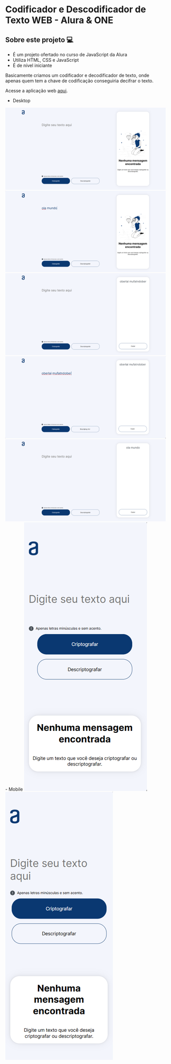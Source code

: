 ﻿# Codificador e Descodificador de Texto WEB - Alura & ONE

## Sobre este projeto 💻
- É um projeto ofertado no curso de JavaScript da Alura
- Utiliza HTML, CSS e JavaScript
- É de nível iniciante

Basicamente criamos um codificador e decodificador de texto, onde apenas quem tem a chave de codificação conseguiria decifrar o texto.

Acesse a aplicação web [aqui](https://jvlerner.github.io/text_decoder_one/).

- Desktop
<img src="/project_images/encode-alura-1.png">
<img src="/project_images/encode-alura-2.png">
<img src="/project_images/encode-alura-3.png">
<img src="/project_images/encode-alura-4.png">
<img src="/project_images/encode-alura-5.png">
- Mobile
<img src="/project_images/encode-alura-iphone14promax.png">
<img src="/project_images/encode-alura-smartphone-figma.png">
